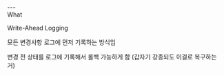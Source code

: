---\
What 


Write-Ahead Logging

모든 변경사항 로그에 먼저 기록하는 방식임

변경 전 상태를 로그에 기록해서 롤백 가능하게 함 (갑자기 강종되도 이걸로 복구하는거)

